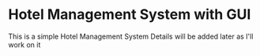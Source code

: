 # Hotel Management System with GUI
This is a simple Hotel Management System
Details will be added later as I'll work on it